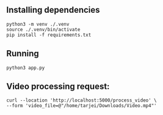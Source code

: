 ## Installing dependencies
```
python3 -m venv ./.venv
source ./.venv/bin/activate
pip install -f requirements.txt
```
## Running
```
python3 app.py
```

## Video processing request:
```
curl --location 'http://localhost:5000/process_video' \
--form 'video_file=@"/home/tarjei/Downloads/Video.mp4"'
```
